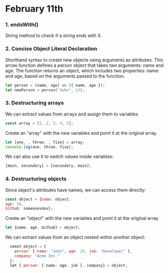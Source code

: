 # February 11th

### 1. endsWith()

String method to check if a string ends with X.

### 2. Concise Object Literal Declaration

Shorthand syntax to create new objects using arguments as attributes. This arrow function defines a person object that takes two arguments: name and age. The function returns an object, which includes two properties: name and age, based on the arguments passed to the function.

```javascript
let person = (name, age) => ({ name, age });
let newPerson = person("John", 13);
```
### 3. Destructuring arrays

We can extract values from arrays and assign them to variables

``` javascript
const array = [1, 2, 3, 4, 5];
```

Create an "array" with the new variables and point it at the original array.

```javascript
let [one, , three, , five] = array;
console.log(one, three, five);
```

We can also use it to switch values inside variables:

```javascript
[main, secondary] = [secondary, main];
```

### 4. Destructuring objects

Since object's attributes have names, we can access them directly:

``` javascript
const object = {name: object,
age: 34,
Github: someonesdev};
```

Create an "object" with the new variables and point it at the original array.

```javascript
let {name, age, Github} = object;
```

We can extract values from an object nested within another object:

```javascript
  const object = {
    person: { name: "John", age: 25, job: "Developer" },
    company: "Acme Inc."
  };
  let { person: { name, age, job }, company} = object;
```

